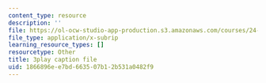 ```yaml
---
content_type: resource
description: ''
file: https://ol-ocw-studio-app-production.s3.amazonaws.com/courses/24-908-creole-language-and-caribbean-identities-spring-2017/1866896ee7bd663507b12b531a0482f9_SRp9W3T_sHQ.srt
file_type: application/x-subrip
learning_resource_types: []
resourcetype: Other
title: 3play caption file
uid: 1866896e-e7bd-6635-07b1-2b531a0482f9
---
```

